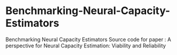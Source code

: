# Benchmarking-Neural-Capacity-Estimators
Benchmarking Neural Capacity Estimators
Source code for paper : A perspective for Neural Capacity Estimation: Viability and Reliability
